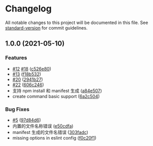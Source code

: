 # Changelog

All notable changes to this project will be documented in this file. See [standard-version](https://github.com/conventional-changelog/standard-version) for commit guidelines.

## 1.0.0 (2021-05-10)


### Features

* [#12](https://github.com/uioz/mfe-proxy-cli/issues/12) [#18](https://github.com/uioz/mfe-proxy-cli/issues/18) ([c526e80](https://github.com/uioz/mfe-proxy-cli/commit/c526e8064360c499c71e5ac77a84d9dbadb68105))
* [#13](https://github.com/uioz/mfe-proxy-cli/issues/13) ([f18b532](https://github.com/uioz/mfe-proxy-cli/commit/f18b53203fb95029549c4cab050a2c88f7f156f2))
* [#20](https://github.com/uioz/mfe-proxy-cli/issues/20) ([2941b27](https://github.com/uioz/mfe-proxy-cli/commit/2941b27bad86f30a6673f50c43379730490a9cfa))
* [#22](https://github.com/uioz/mfe-proxy-cli/issues/22) ([606c246](https://github.com/uioz/mfe-proxy-cli/commit/606c24603b113ecdaeee563cc9556230e3cf97e2))
* 支持 npm install 和 manifest 生成 ([a84e507](https://github.com/uioz/mfe-proxy-cli/commit/a84e507dba975d5714b808f742b27c3bd22fccca))
* create command basic support ([6a2c504](https://github.com/uioz/mfe-proxy-cli/commit/6a2c5046d9d026dd4c400b89ef1ec367ac9805a6))


### Bug Fixes

* [#5](https://github.com/uioz/mfe-proxy-cli/issues/5) ([97d84d6](https://github.com/uioz/mfe-proxy-cli/commit/97d84d685d0b8eceb9ec65a528e8beab28b41d41))
* 内置的文件名称错误 ([e50cdfa](https://github.com/uioz/mfe-proxy-cli/commit/e50cdfab8a63c97bd3069a87245a50810543cd57))
* manifest 生成的文件名错误 ([303fadc](https://github.com/uioz/mfe-proxy-cli/commit/303fadc030b97d0e28d235139b684ce93b7a96eb))
* missing options in eslint config ([f0c20f1](https://github.com/uioz/mfe-proxy-cli/commit/f0c20f1cbcd1ce766a163ac3f885aa92f0bfd88c))

